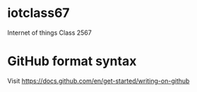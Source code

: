 # iotclass67
Internet of things Class 2567

# GitHub format syntax
Visit https://docs.github.com/en/get-started/writing-on-github